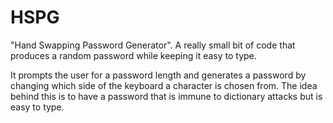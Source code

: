 HSPG
====

"Hand Swapping Password Generator". A really small bit of code that produces a random password while keeping it easy to type.

It prompts the user for a password length and generates a password by changing which side of the keyboard a character is chosen from. The idea behind this is to have a password that is immune to dictionary attacks but is easy to type.
